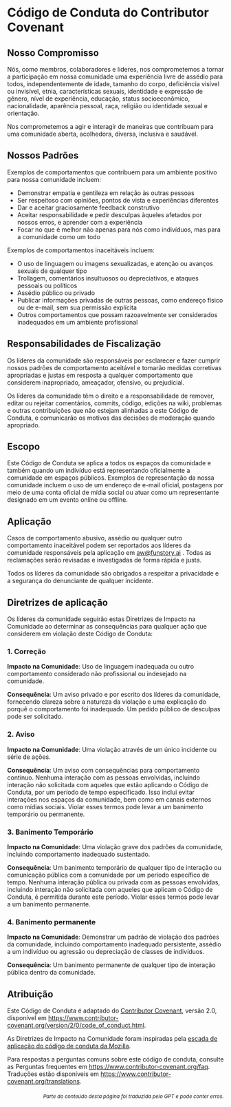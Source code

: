 # Código de Conduta do Contributor Covenant

## Nosso Compromisso

Nós, como membros, colaboradores e líderes, nos comprometemos a tornar a participação em nossa
comunidade uma experiência livre de assédio para todos, independentemente de idade, tamanho do corpo,
deficiência visível ou invisível, etnia, características sexuais, identidade e expressão de gênero,
nível de experiência, educação, status socioeconômico, nacionalidade, aparência pessoal, raça, religião ou identidade sexual
e orientação.

Nos comprometemos a agir e interagir de maneiras que contribuam para uma comunidade aberta, acolhedora,
diversa, inclusiva e saudável.

## Nossos Padrões

Exemplos de comportamentos que contribuem para um ambiente positivo para nossa
comunidade incluem:

* Demonstrar empatia e gentileza em relação às outras pessoas
* Ser respeitoso com opiniões, pontos de vista e experiências diferentes
* Dar e aceitar graciosamente feedback construtivo
* Aceitar responsabilidade e pedir desculpas àqueles afetados por nossos erros,
  e aprender com a experiência
* Focar no que é melhor não apenas para nós como indivíduos, mas para a
  comunidade como um todo

Exemplos de comportamentos inaceitáveis incluem:

* O uso de linguagem ou imagens sexualizadas, e atenção ou avanços sexuais de qualquer tipo
* Trollagem, comentários insultuosos ou depreciativos, e ataques pessoais ou políticos
* Assédio público ou privado
* Publicar informações privadas de outras pessoas, como endereço físico ou de e-mail, sem sua permissão explícita
* Outros comportamentos que possam razoavelmente ser considerados inadequados em um ambiente profissional

## Responsabilidades de Fiscalização

Os líderes da comunidade são responsáveis por esclarecer e fazer cumprir nossos padrões de
comportamento aceitável e tomarão medidas corretivas apropriadas e justas em
resposta a qualquer comportamento que considerem inapropriado, ameaçador, ofensivo,
ou prejudicial.

Os líderes da comunidade têm o direito e a responsabilidade de remover, editar ou rejeitar
comentários, commits, código, edições na wiki, problemas e outras contribuições que não estejam
alinhadas a este Código de Conduta, e comunicarão os motivos das decisões de moderação
quando apropriado.

## Escopo

Este Código de Conduta se aplica a todos os espaços da comunidade e também quando
um indivíduo está representando oficialmente a comunidade em espaços públicos.
Exemplos de representação da nossa comunidade incluem o uso de um endereço de e-mail oficial,
postagens por meio de uma conta oficial de mídia social ou atuar como um representante
designado em um evento online ou offline.

## Aplicação

Casos de comportamento abusivo, assédio ou qualquer outro comportamento inaceitável podem ser
reportados aos líderes da comunidade responsáveis pela aplicação em
aw@funstory.ai .
Todas as reclamações serão revisadas e investigadas de forma rápida e justa.

Todos os líderes da comunidade são obrigados a respeitar a privacidade e a segurança do
denunciante de qualquer incidente.

## Diretrizes de aplicação

Os líderes da comunidade seguirão estas Diretrizes de Impacto na Comunidade ao determinar
as consequências para qualquer ação que considerem em violação deste Código de Conduta:

### 1. Correção

**Impacto na Comunidade**: Uso de linguagem inadequada ou outro comportamento considerado
não profissional ou indesejado na comunidade.

**Consequência**: Um aviso privado e por escrito dos líderes da comunidade, fornecendo
clareza sobre a natureza da violação e uma explicação do porquê o
comportamento foi inadequado. Um pedido público de desculpas pode ser solicitado.

### 2. Aviso

**Impacto na Comunidade**: Uma violação através de um único incidente ou série
de ações.

**Consequência**: Um aviso com consequências para comportamento contínuo. Nenhuma
interação com as pessoas envolvidas, incluindo interação não solicitada com
aqueles que estão aplicando o Código de Conduta, por um período de tempo especificado. Isso
inclui evitar interações nos espaços da comunidade, bem como em canais externos
como mídias sociais. Violar esses termos pode levar a um banimento temporário ou
permanente.

### 3. Banimento Temporário

**Impacto na Comunidade**: Uma violação grave dos padrões da comunidade, incluindo
comportamento inadequado sustentado.

**Consequência**: Um banimento temporário de qualquer tipo de interação ou comunicação
pública com a comunidade por um período específico de tempo. Nenhuma interação pública ou
privada com as pessoas envolvidas, incluindo interação não solicitada com aqueles que aplicam
o Código de Conduta, é permitida durante este período. Violar esses termos pode levar a um
banimento permanente.

### 4. Banimento permanente

**Impacto na Comunidade**: Demonstrar um padrão de violação dos padrões da comunidade, incluindo comportamento inadequado persistente, assédio a um indivíduo ou agressão ou depreciação de classes de indivíduos.

**Consequência**: Um banimento permanente de qualquer tipo de interação pública dentro da comunidade.

## Atribuição

Este Código de Conduta é adaptado do [Contributor Covenant][homepage],
versão 2.0, disponível em
https://www.contributor-covenant.org/version/2/0/code_of_conduct.html.

As Diretrizes de Impacto na Comunidade foram inspiradas pela [escada de aplicação do código de conduta da Mozilla](https://github.com/mozilla/diversity).

[homepage]: https://www.contributor-covenant.org

Para respostas a perguntas comuns sobre este código de conduta, consulte as Perguntas frequentes em
https://www.contributor-covenant.org/faq. Traduções estão disponíveis em
https://www.contributor-covenant.org/translations.

<div align="right"> 
<h6><small>Parte do conteúdo desta página foi traduzida pelo GPT e pode conter erros.</small></h6>